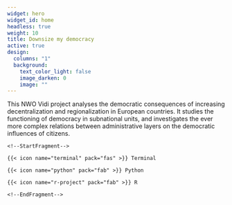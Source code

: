 ```yaml
---
widget: hero
widget_id: home
headless: true
weight: 10
title: Downsize my democracy
active: true
design:
  columns: "1"
  background:
    text_color_light: false
    image_darken: 0
    image: ""
---
```

This NWO Vidi project analyses the democratic consequences of increasing decentralization and regionalization in European countries. It studies the functioning of democracy in subnational units, and investigates the ever more complex relations between administrative layers on the democratic influences of citizens.

`<!--StartFragment-->`

`{{< icon name="terminal" pack="fas" >}} Terminal`

`{{< icon name="python" pack="fab" >}} Python`

`{{< icon name="r-project" pack="fab" >}} R`

`<!--EndFragment-->`